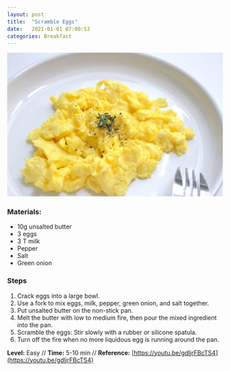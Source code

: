 ```yaml
---
layout: post
title:  "Scramble Eggs"
date:   2021-01-01 07:00:53
categories: Breakfast
---
```


[![](//raw.githubusercontent.com/nanhung/nanhung.github.io/master/img/scrambled-eggs.jpg)](//raw.githubusercontent.com/nanhung/nanhung.github.io/master/img/scrambled-eggs.jpg)

### Materials: 
- 10g unsalted butter
- 3 eggs
- 3 T milk
- Pepper
- Salt
- Green onion

### Steps
1. Crack eggs into a large bowl.
2. Use a fork to mix eggs, milk, pepper, green onion, and salt together.
3. Put unsalted butter on the non-stick pan.
4. Melt the butter with low to medium fire, then pour the mixed ingredient into the pan.
5. Scramble the eggs: Stir slowly with a rubber or silicone spatula.
6. Turn off the fire when no more liquidous egg is running around the pan.

**Level:** Easy // **Time:** 5-10 min // **Reference:**  [https://youtu.be/gdljrFBcTS4](https://youtu.be/gdljrFBcTS4) 
